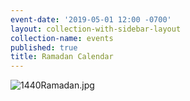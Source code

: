 ```yaml
---
event-date: '2019-05-01 12:00 -0700'
layout: collection-with-sidebar-layout
collection-name: events
published: true
title: Ramadan Calendar
---
```

![1440Ramadan.jpg]({{site.baseurl}}/media/1440Ramadan.jpg)


